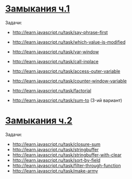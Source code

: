 # [Замыкания ч.1](http://learn.javascript.ru/closures)

Задачи:
+ http://learn.javascript.ru/task/say-phrase-first 
+ http://learn.javascript.ru/task/which-value-is-modified
+ http://learn.javascript.ru/task/var-window
+ http://learn.javascript.ru/task/call-inplace
+ http://learn.javascript.ru/task/access-outer-variable
+ http://learn.javascript.ru/task/counter-window-variable

+ http://learn.javascript.ru/task/factorial
+ http://learn.javascript.ru/task/sum-to (3-ий вариант)


# [Замыкания ч.2](http://learn.javascript.ru/closures-usage)

Задачи:
+ http://learn.javascript.ru/task/closure-sum
+ http://learn.javascript.ru/task/stringbuffer
+ http://learn.javascript.ru/task/stringbuffer-with-clear
+ http://learn.javascript.ru/task/sort-by-field
+ http://learn.javascript.ru/task/filter-through-function
+ http://learn.javascript.ru/task/make-army